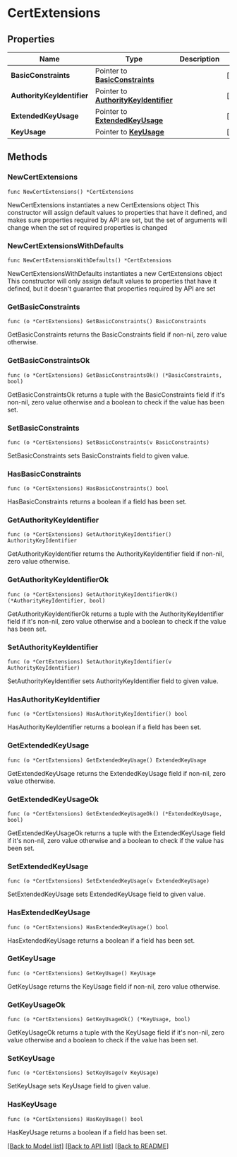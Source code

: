 # CertExtensions

## Properties

Name | Type | Description | Notes
------------ | ------------- | ------------- | -------------
**BasicConstraints** | Pointer to [**BasicConstraints**](BasicConstraints.md) |  | [optional] 
**AuthorityKeyIdentifier** | Pointer to [**AuthorityKeyIdentifier**](AuthorityKeyIdentifier.md) |  | [optional] 
**ExtendedKeyUsage** | Pointer to [**ExtendedKeyUsage**](ExtendedKeyUsage.md) |  | [optional] 
**KeyUsage** | Pointer to [**KeyUsage**](KeyUsage.md) |  | [optional] 

## Methods

### NewCertExtensions

`func NewCertExtensions() *CertExtensions`

NewCertExtensions instantiates a new CertExtensions object
This constructor will assign default values to properties that have it defined,
and makes sure properties required by API are set, but the set of arguments
will change when the set of required properties is changed

### NewCertExtensionsWithDefaults

`func NewCertExtensionsWithDefaults() *CertExtensions`

NewCertExtensionsWithDefaults instantiates a new CertExtensions object
This constructor will only assign default values to properties that have it defined,
but it doesn't guarantee that properties required by API are set

### GetBasicConstraints

`func (o *CertExtensions) GetBasicConstraints() BasicConstraints`

GetBasicConstraints returns the BasicConstraints field if non-nil, zero value otherwise.

### GetBasicConstraintsOk

`func (o *CertExtensions) GetBasicConstraintsOk() (*BasicConstraints, bool)`

GetBasicConstraintsOk returns a tuple with the BasicConstraints field if it's non-nil, zero value otherwise
and a boolean to check if the value has been set.

### SetBasicConstraints

`func (o *CertExtensions) SetBasicConstraints(v BasicConstraints)`

SetBasicConstraints sets BasicConstraints field to given value.

### HasBasicConstraints

`func (o *CertExtensions) HasBasicConstraints() bool`

HasBasicConstraints returns a boolean if a field has been set.

### GetAuthorityKeyIdentifier

`func (o *CertExtensions) GetAuthorityKeyIdentifier() AuthorityKeyIdentifier`

GetAuthorityKeyIdentifier returns the AuthorityKeyIdentifier field if non-nil, zero value otherwise.

### GetAuthorityKeyIdentifierOk

`func (o *CertExtensions) GetAuthorityKeyIdentifierOk() (*AuthorityKeyIdentifier, bool)`

GetAuthorityKeyIdentifierOk returns a tuple with the AuthorityKeyIdentifier field if it's non-nil, zero value otherwise
and a boolean to check if the value has been set.

### SetAuthorityKeyIdentifier

`func (o *CertExtensions) SetAuthorityKeyIdentifier(v AuthorityKeyIdentifier)`

SetAuthorityKeyIdentifier sets AuthorityKeyIdentifier field to given value.

### HasAuthorityKeyIdentifier

`func (o *CertExtensions) HasAuthorityKeyIdentifier() bool`

HasAuthorityKeyIdentifier returns a boolean if a field has been set.

### GetExtendedKeyUsage

`func (o *CertExtensions) GetExtendedKeyUsage() ExtendedKeyUsage`

GetExtendedKeyUsage returns the ExtendedKeyUsage field if non-nil, zero value otherwise.

### GetExtendedKeyUsageOk

`func (o *CertExtensions) GetExtendedKeyUsageOk() (*ExtendedKeyUsage, bool)`

GetExtendedKeyUsageOk returns a tuple with the ExtendedKeyUsage field if it's non-nil, zero value otherwise
and a boolean to check if the value has been set.

### SetExtendedKeyUsage

`func (o *CertExtensions) SetExtendedKeyUsage(v ExtendedKeyUsage)`

SetExtendedKeyUsage sets ExtendedKeyUsage field to given value.

### HasExtendedKeyUsage

`func (o *CertExtensions) HasExtendedKeyUsage() bool`

HasExtendedKeyUsage returns a boolean if a field has been set.

### GetKeyUsage

`func (o *CertExtensions) GetKeyUsage() KeyUsage`

GetKeyUsage returns the KeyUsage field if non-nil, zero value otherwise.

### GetKeyUsageOk

`func (o *CertExtensions) GetKeyUsageOk() (*KeyUsage, bool)`

GetKeyUsageOk returns a tuple with the KeyUsage field if it's non-nil, zero value otherwise
and a boolean to check if the value has been set.

### SetKeyUsage

`func (o *CertExtensions) SetKeyUsage(v KeyUsage)`

SetKeyUsage sets KeyUsage field to given value.

### HasKeyUsage

`func (o *CertExtensions) HasKeyUsage() bool`

HasKeyUsage returns a boolean if a field has been set.


[[Back to Model list]](../README.md#documentation-for-models) [[Back to API list]](../README.md#documentation-for-api-endpoints) [[Back to README]](../README.md)


